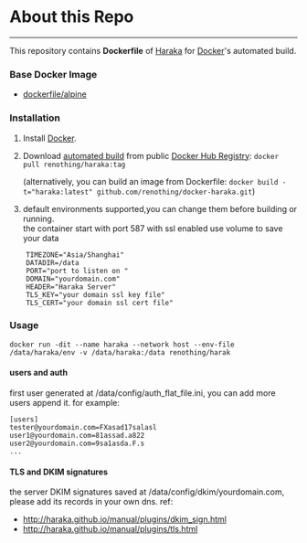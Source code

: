 # About this Repo
----

This repository contains **Dockerfile** of [Haraka](http://haraka.github.io) for [Docker](https://www.docker.com/)'s automated build.


### Base Docker Image

* [dockerfile/alpine](http://dockerfile.github.io/#/alpine)


### Installation

1. Install [Docker](https://www.docker.com/).

2. Download [automated build](https://hub.docker.com/r/renothing/haraka/) from public [Docker Hub Registry](https://registry.hub.docker.com/): `docker pull renothing/haraka:tag`

   (alternatively, you can build an image from Dockerfile: `docker build -t="haraka:latest" github.com/renothing/docker-haraka.git`)

3. default environments supported,you can change them before building or running.   
   the container start with port 587 with ssl enabled
   use volume to save your data
```
    TIMEZONE="Asia/Shanghai"
    DATADIR=/data 
    PORT="port to listen on "
    DOMAIN="yourdomain.com"
    HEADER="Haraka Server" 
    TLS_KEY="your domain ssl key file" 
    TLS_CERT="your domain ssl cert file"
```
### Usage

```
docker run -dit --name haraka --network host --env-file /data/haraka/env -v /data/haraka:/data renothing/harak
```

#### users and auth
first user generated at /data/config/auth_flat_file.ini, you can add more users append it. 
for example: 
```
[users]
tester@yourdomain.com=FXasad17salasl
user1@yourdomain.com=81assad.a822
user2@yourdomain.com=9sa1asda.F.s
...
```

#### TLS and DKIM signatures
the server DKIM signatures saved at /data/config/dkim/yourdomain.com, please add its records in your own dns. 
ref: 
* http://haraka.github.io/manual/plugins/dkim_sign.html
* http://haraka.github.io/manual/plugins/tls.html
